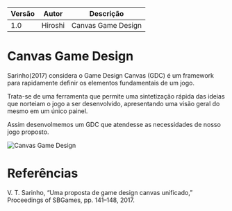 |Versão|Autor|Descrição|
|------|-----|---------|
|1.0|Hiroshi|Canvas Game Design|

# **Canvas Game Design**
Sarinho(2017) considera o Game Design Canvas (GDC) é um framework para rapidamente
definir os elementos fundamentais de um jogo. 

Trata-se de uma
ferramenta que permite uma sintetização rápida das ideias que
norteiam o jogo a ser desenvolvido, apresentando uma visão geral
do mesmo em um único painel. 

Assim desenvolmemos um GDC que atendesse as necessidades de nosso jogo proposto.

![Canvas Game Design](https://i.imgur.com/kSPw9ok.png)

# Referências

V. T. Sarinho, “Uma proposta de game design canvas unificado,”
Proceedings of SBGames, pp. 141–148, 2017.